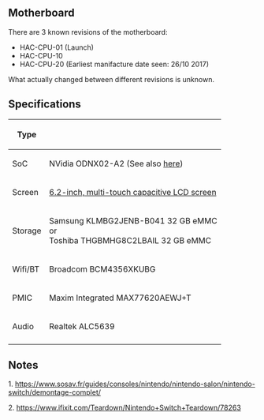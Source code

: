 ## Motherboard

There are 3 known revisions of the motherboard:

  - HAC-CPU-01 (Launch)
  - HAC-CPU-10
  - HAC-CPU-20 (Earliest manifacture date seen: 26/10 2017)

What actually changed between different revisions is unknown.

## Specifications

<table>
<thead>
<tr class="header">
<th><p>Type</p></th>
<th></th>
</tr>
</thead>
<tbody>
<tr class="odd">
<td><p>SoC</p></td>
<td><p>NVidia ODNX02-A2 (See also <a href="Tegra-X1.md" title="wikilink">here</a>)</p></td>
</tr>
<tr class="even">
<td><p>Screen</p></td>
<td><p><a href="http://www.nintendo.com/switch/features/tech-specs/#switch-section">6.2-inch, multi-touch capacitive LCD screen</a></p></td>
</tr>
<tr class="odd">
<td><p>Storage</p></td>
<td><p>Samsung KLMBG2JENB-B041 32 GB eMMC<br />
or<br />
Toshiba THGBMHG8C2LBAIL 32 GB eMMC</p></td>
</tr>
<tr class="even">
<td><p>Wifi/BT</p></td>
<td><p>Broadcom BCM4356XKUBG</p></td>
</tr>
<tr class="odd">
<td><p>PMIC</p></td>
<td><p>Maxim Integrated MAX77620AEWJ+T</p></td>
</tr>
<tr class="even">
<td><p>Audio</p></td>
<td><p>Realtek ALC5639</p></td>
</tr>
<tr class="odd">
<td></td>
<td></td>
</tr>
</tbody>
</table>

## Notes

1\.
<https://www.sosav.fr/guides/consoles/nintendo/nintendo-salon/nintendo-switch/demontage-complet/>

2\. <https://www.ifixit.com/Teardown/Nintendo+Switch+Teardown/78263>
